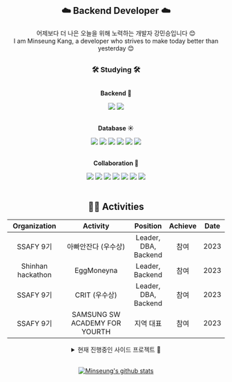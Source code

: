 
<div>
  
## <p align="center"> ☁️ Backend Developer ☁️ </p>
<div align="center">
    어제보다 더 나은 오늘을 위해 노력하는 개발자 강민승입니다 😊
</div>

<div align="center">
    I am Minseung Kang, a developer who strives to make today better than yesterday 😊
</div>

  

## <h3 align="center">🛠 Studying 🛠</h3> 

<div style="display:flex; flex-direction:column; align="center">
 <!-- Backend -->
     <p align="center"><strong> Backend 🌈 </strong></p>
    <div align="center">
        <img src="https://img.shields.io/badge/Java-007396?style=for-the-badge&logo=Java&logoColor=white"/> 
        <img src="https://img.shields.io/badge/Spring Boot-6DB33F?style=for-the-badge&logo=spring boot&logoColor=white"/>
    </div>
    <br/>
    <p align="center"><strong>Database ☀️</strong></p>
    <div align="center">
        <img src="https://img.shields.io/badge/hibernate-59666C?style=for-the-badge&logo=hibernate&logoColor=white"/>
        <img src="https://img.shields.io/badge/mysql-4479A1?style=for-the-badge&logo=mysql&logoColor=white"/>
        <img src="https://img.shields.io/badge/mongoDb-47A248?style=for-the-badge&logo=mongoDb&logoColor=white"/>
        <img src="https://img.shields.io/badge/redis-DC382D?style=for-the-badge&logo=redis&logoColor=white"/>
        <img src="https://img.shields.io/badge/firebase-FFCA28?style=for-the-badge&logo=firebase&logoColor=white"/>
        <img src="https://img.shields.io/badge/amazons3-569A31?style=for-the-badge&logo=amazons3&logoColor=white"/>
    </div>
<!--     배포 -->
<!--     <p><strong>Deploy</strong></p> -->
<!--         <div>
        <img src="https://img.shields.io/badge/docker-2496ED?style=for-the-badge&logo=docker&logoColor=white"/>
        <img src="https://img.shields.io/badge/jenkins-D24939?style=for-the-badge&logo=jenkins&logoColor=white"/>
        <img src="https://img.shields.io/badge/aws-232F3E?style=for-the-badge&logo=amazonaws&logoColor=white"/>
        <img src="https://img.shields.io/badge/nginx-009639?style=for-the-badge&logo=nginx&logoColor=white"/>
    </div> -->
    <br/>
    <p align="center"><strong>Collaboration 🌙</strong></p>
    <div align="center">
        <img src="https://img.shields.io/badge/git-F05032?style=for-the-badge&logo=git&logoColor=white"/>
        <img src="https://img.shields.io/badge/jira-0052CC?style=for-the-badge&logo=jira&logoColor=white"/>
        <img src="https://img.shields.io/badge/notion-000000?style=for-the-badge&logo=notion&logoColor=white"/>
        <img src="https://img.shields.io/badge/figma-F24E1E?style=for-the-badge&logo=figma&logoColor=white"/>
        <img src="https://img.shields.io/badge/Microsoft Teams-6264A7?style=for-the-badge&logo=Microsoft Teams&logoColor=white"/>
        <img src="https://img.shields.io/badge/Loop-F29400?style=for-the-badge&logo=Loop-&logoColor=white"/>
        <img src="https://img.shields.io/badge/sourcetree-0052CC?style=for-the-badge&logo=Loop-&logoColor=white"/>
    </div>
</div>
<br/>
<div align="center">
<h2>🏃‍♀️ Activities </h2>

| Organization |                Activity                |               Position                | Achieve | Date |
| :----------: | :------------------------------------: | :-----------------------------------: | :-----: | :--: |
|  SSAFY 9기   |                 아빠안잔다 (우수상)                |         Leader,<br/>DBA, <br/>Backend          |  참여   | 2023 |
|  Shinhan hackathon   |                 EggMoneyna                  |         Leader,<br/>Backend         |  참여   | 2023 |
|  SSAFY 9기   |      CRIT (우수상)           |         Leader, <br/>DBA, <br/>Backend         |  참여   | 2023 |
|  SSAFY 9기   |     SAMSUNG SW ACADEMY FOR YOURTH      |               지역 대표               | 참여 | 2023 |

</div>


<details markdown="1">
<summary align="center">현재 진행중인 사이드 프로젝트 🐣 </summary>

### 귀여운 몬스터들을 키워내는 과정과 보상! 기대해주세요 (4인 Project, Backend Developer) 

- **Skill set**:
   Spring Boot, Spring Data JPA, Query dsl JPA, Spring AOP, Spring Cloud, Spring Scheduler, Prometheus, Grafana, ELK, Kafka, Redis, MongoDB, MySQL, AWS EC2, Jenkins, AWS S3, Cloud Front
- **프로젝트 의의**:
  작은 성취를 통해 성취를 배우고, 작은 재미를 통해 하루에 활력을 더해주는 프로젝트 !
- **예정**
  24.04.01 (월) 1차 Release 
</details>
<br/>


<div align="center">
    
[![Minseung's github stats](https://github-readme-stats.vercel.app/api?username=donowhy&theme=material-palenight)](https://github.com/donowhy/github-readme-stats)
    
</div>
</div>
